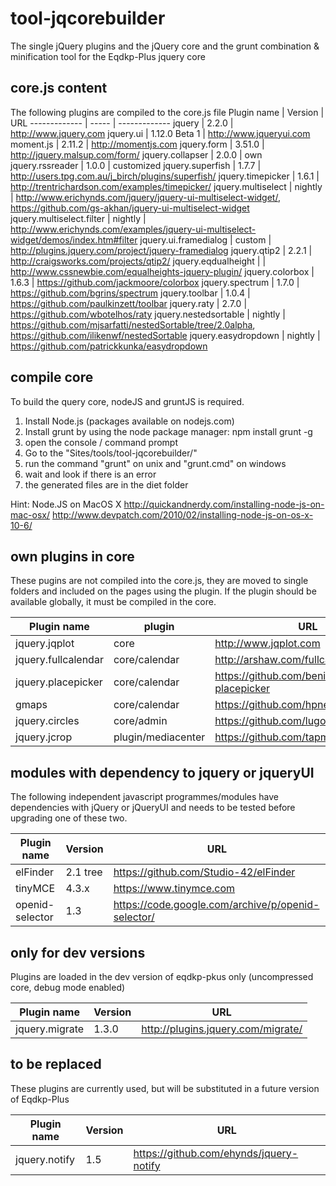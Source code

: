 tool-jqcorebuilder
==================
The single jQuery plugins and the jQuery core and the grunt combination & minification tool for the Eqdkp-Plus jquery core

core.js content
------------------
The following plugins are compiled to the core.js file
Plugin name  | Version | URL
------------- | ----- | -------------
jquery | 2.2.0 | http://www.jquery.com
jquery.ui | 1.12.0 Beta 1 | http://www.jqueryui.com
moment.js | 2.11.2 | http://momentjs.com
jquery.form	| 3.51.0 | http://jquery.malsup.com/form/
jquery.collapser  | 2.0.0 | own
jquery.rssreader | 1.0.0 | customized
jquery.superfish | 1.7.7 | http://users.tpg.com.au/j_birch/plugins/superfish/
jquery.timepicker | 1.6.1 | http://trentrichardson.com/examples/timepicker/
jquery.multiselect | nightly | http://www.erichynds.com/jquery/jquery-ui-multiselect-widget/, https://github.com/gs-akhan/jquery-ui-multiselect-widget
jquery.multiselect.filter | nightly | http://www.erichynds.com/examples/jquery-ui-multiselect-widget/demos/index.htm#filter
jquery.ui.framedialog | custom | http://plugins.jquery.com/project/jquery-framedialog
jquery.qtip2 | 2.2.1 | http://craigsworks.com/projects/qtip2/
jquery.eqdualheight | | http://www.cssnewbie.com/equalheights-jquery-plugin/
jquery.colorbox | 1.6.3 | https://github.com/jackmoore/colorbox
jquery.spectrum | 1.7.0  | https://github.com/bgrins/spectrum
jquery.toolbar | 1.0.4 | https://github.com/paulkinzett/toolbar
jquery.raty | 2.7.0 | https://github.com/wbotelhos/raty
jquery.nestedsortable | nightly | https://github.com/mjsarfatti/nestedSortable/tree/2.0alpha, 	https://github.com/ilikenwf/nestedSortable
jquery.easydropdown | nightly | https://github.com/patrickkunka/easydropdown

compile core
------------------
To build the query core, nodeJS and gruntJS is required.
1. Install Node.js (packages available on nodejs.com)
2. Install grunt by using the node package manager: npm install grunt -g
3. open the console / command prompt
4. Go to the "Sites/tools/tool-jqcorebuilder/"
5. run the command "grunt" on unix and "grunt.cmd" on windows
6. wait and look if there is an error
7. the generated files are in the diet folder

Hint: Node.JS on MacOS X
http://quickandnerdy.com/installing-node-js-on-mac-osx/
http://www.devpatch.com/2010/02/installing-node-js-on-os-x-10-6/

own plugins in core
------------------
These pugins are not compiled into the core.js, they are moved to single folders and included on the pages using the plugin. If the plugin should be available globally, it must be compiled in the core.

Plugin name  | plugin | URL
------------- | ----- | -------------
jquery.jqplot | core | http://www.jqplot.com
jquery.fullcalendar | core/calendar | http://arshaw.com/fullcalendar/
jquery.placepicker | core/calendar | https://github.com/benignware/jquery-placepicker
gmaps | core/calendar | https://github.com/hpneo/gmaps
jquery.circles | core/admin | https://github.com/lugolabs/circles
jquery.jcrop | plugin/mediacenter | https://github.com/tapmodo/Jcrop

modules with dependency to jquery or jqueryUI
------------------
The following independent javascript programmes/modules have dependencies with jQuery or jQueryUI and needs to be tested before upgrading one of these two.

Plugin name  | Version | URL
------------- | ----- | -------------
elFinder  | 2.1 tree | https://github.com/Studio-42/elFinder
tinyMCE | 4.3.x | https://www.tinymce.com
openid-selector | 1.3 | https://code.google.com/archive/p/openid-selector/

only for dev versions
------------------
Plugins are loaded in the dev version of eqdkp-pkus only (uncompressed core, debug mode enabled)

Plugin name | Version | URL
------------- | ----- | -------------
jquery.migrate | 1.3.0 | http://plugins.jquery.com/migrate/

to be replaced
------------------
These plugins are currently used, but will be substituted in a future version of Eqdkp-Plus

Plugin name | Version | URL
------------- | ----- | -------------
jquery.notify | 1.5 | https://github.com/ehynds/jquery-notify
